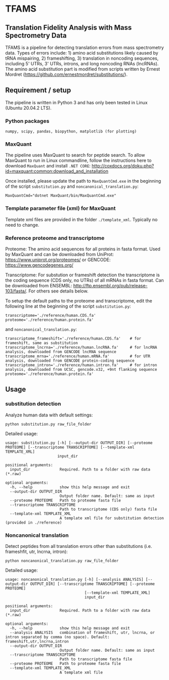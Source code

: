 # TFAMS
## Translation Fidelity Analysis with Mass Spectrometry Data

TFAMS is a pipeline for detecting translation errors from mass spectrometry data. Types of errors include: 1) amino acid substitutions likely caused by tRNA mispairing, 2) frameshifting, 3) translation in noncoding sequences, including 5' UTRs, 3' UTRs, introns, and long noncoding RNAs (lncRNAs). The amino acid substitution part is modified from scripts written by Ernest Mordret (https://github.com/ernestmordret/substitutions/).

## Requirement / setup

The pipeline is written in Python 3 and has only been tested in Linux (Ubuntu 20.04.2 LTS).

### Python packages

```numpy, scipy, pandas, biopython, matplotlib (for plotting)```

### MaxQuant

The pipeline uses MaxQuant to search for peptide search. To allow MaxQuant to run in Linux commandline, follow the instructions here to download ```MaxQuant``` and install ```.NET CORE```: http://coxdocs.org/doku.php?id=maxquant:common:download_and_installation

Once installed, please update the path to ```MaxQuantCmd.exe``` in the beginning of the script ```substitution.py``` and ```noncanonical_translation.py```:

```
MaxQuantCmd="dotnet MaxQuant/bin/MaxQuantCmd.exe"
``` 

### Template parameter file (xml) for MaxQuant
Template xml files are provided in the folder ```./template_xml```. Typically no need to change.

### Reference proteome and transcriptome

Proteome: The amino acid sequences for all proteins in fasta format. Used by MaxQuant and can be downloaded from UniProt: https://www.uniprot.org/proteomes/ or GENCODE: https://www.gencodegenes.org/

Transcriptome: For substution or frameshift detection the transcriptome is the coding sequence (CDS only, no UTRs) of all mRNAs in fasta format. Can be downloaded from ENSEMBL: http://ftp.ensembl.org/pub/release-103/fasta/. For others see details below.

To setup the default paths to the proteome and transcriptome, edit the following line at the beginning of the script ```substitution.py```:

```
transcriptome='./reference/human.CDS.fa'
proteome='./reference/human.protein.fa'
```

and ```noncanonical_translation.py```:

```
transcriptome_frameshift='./reference/human.CDS.fa'    # for frameshift, same as substitution
transcriptome_lncrna='./reference/human.lncRNA.fa'     # for lncRNA analysis, downloaded from GENCODE lncRNA sequence
transcriptome_mrna='./reference/human.mRNA.fa'         # for UTR analysis, downloaded from GENCODE protein-coding sequence
transcriptome_intron='./reference/human.intron.fa'     # for intron analysis, downloaded from UCSC, gencode.v32, +9nt flanking sequence
proteome='./reference/human.protein.fa'
```

## Usage

### substitution detection

Analyze human data with default settings: 

```
python substitution.py raw_file_folder
``` 

Detailed usage:

```
usage: substitution.py [-h] [--output-dir OUTPUT_DIR] [--proteome PROTEOME] [--transcriptome TRANSCRIPTOME] [--template-xml TEMPLATE_XML]
                       input_dir

positional arguments:
  input_dir             Required. Path to a folder with raw data (*.raw)

optional arguments:
  -h, --help            show this help message and exit
  --output-dir OUTPUT_DIR
                        Output folder name. Default: same as input
  --proteome PROTEOME   Path to proteome fasta file
  --transcriptome TRANSCRIPTOME
                        Path to transcriptome (CDS only) fasta file
  --template-xml TEMPLATE_XML
                        A template xml file for substitution detection (provided in ./reference)
``` 
### Noncanonical translation 

Detect peptides from all translation errors other than substitutions (i.e. frameshfit, utr, lncrna, intron): 

```
python noncanonical_translation.py raw_file_folder
``` 

Detailed usage:

```
usage: noncanonical_translation.py [-h] [--analysis ANALYSIS] [--output-dir OUTPUT_DIR] [--transcriptome TRANSCRIPTOME] [--proteome PROTEOME]
                                   [--template-xml TEMPLATE_XML]
                                   input_dir

positional arguments:
  input_dir             Required. Path to a folder with raw data (*.raw)

optional arguments:
  -h, --help            show this help message and exit
  --analysis ANALYSIS   combination of frameshift, utr, lncrna, or intron separated by comma (no space). Default: frameshift,utr,lncrna,intron
  --output-dir OUTPUT_DIR
                        Output folder name. Default: same as input
  --transcriptome TRANSCRIPTOME
                        Path to transcriptome fasta file
  --proteome PROTEOME   Path to proteome fasta file
  --template-xml TEMPLATE_XML
                        A template xml file
``` 

